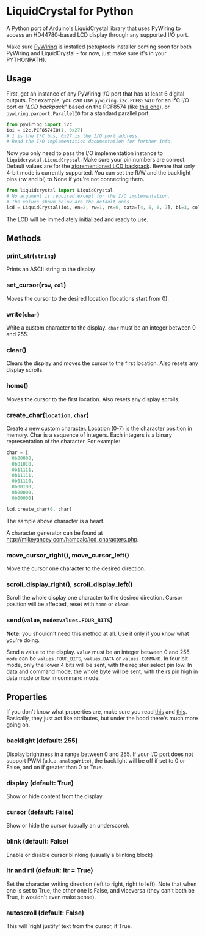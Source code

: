 # LiquidCrystal for Python
A Python port of Arduino's LiquidCrystal library that uses PyWiring to access an HD44780-based LCD display through any supported I/O port.

Make sure [PyWiring](https://github.com/Davideddu/python-pywiring) is installed (setuptools installer coming soon for both PyWiring and LiquidCrystal - for now, just make sure it's in your PYTHONPATH).

## Usage
First, get an instance of any PyWiring I/O port that has at least 6 digital outputs. For example, you can use `pywiring.i2c.PCF8574IO` for an I²C I/O port or *"LCD backpack"* based on the PCF8574 (like [this one](http://www.dx.com/p/216865?Utm_rid=14976370&Utm_source=affiliate)), or `pywiring.parport.ParallelIO` for a standard parallel port.

```python
from pywiring import i2c
ioi = i2c.PCF8574IO(1, 0x27)
# 1 is the I²C bus, 0x27 is the I/O port address.
# Read the I/O implementation documentation for further info.
```

Now you only need to pass the I/O implementation instance to `liquidcrystal.LiquidCrystal`. Make sure your pin numbers are correct. Default values are for the [aforementioned LCD backpack](http://www.dx.com/p/216865?Utm_rid=14976370&Utm_source=affiliate). Beware that only 4-bit mode is currently supported. You can set the R/W and the backlight pins (rw and bl) to None if you're not connecting them.

```python
from liquidcrystal import LiquidCrystal
# No argument is required except for the I/O implementation.
# The values shown below are the default ones.
lcd = LiquidCrystal(ioi, en=2, rw=1, rs=0, data=[4, 5, 6, 7], bl=3, cols=16, rows=2)
```

The LCD will be immediately initialized and ready to use.

## Methods

### print_str(`string`)
Prints an ASCII string to the display

### set_cursor(`row`, `col`)
Moves the cursor to the desired location (locations start from 0).

### write(`char`)
Write a custom character to the display. `char` must be an integer between 0 and 255.

### clear()
Clears the display and moves the cursor to the first location. Also resets any display scrolls.

### home()
Moves the cursor to the first location. Also resets any display scrolls.

### create_char(`location`, `char`)
Create a new custom character. Location (0-7) is the character position in memory. Char is a sequence of integers. Each integers is a binary representation of the character. For example:

```python
char = [
  0b00000,
  0b01010,
  0b11111,
  0b11111,
  0b01110,
  0b00100,
  0b00000,
  0b00000]

lcd.create_char(0, char)
```

The sample above character is a heart.

A character generator can be found at http://mikeyancey.com/hamcalc/lcd_characters.php.

### move_cursor_right(), move_cursor_left()
Move the cursor one character to the desired direction.

### scroll_display_right(), scroll_display_left()
Scroll the whole display one character to the desired direction. Cursor position will be affected, reset with `home` or `clear`.

### send(`value`, `mode=values.FOUR_BITS`)
**Note:** you shouldn't need this method at all. Use it only if you know what you're doing.

Send a value to the display. `value` must be an integer between 0 and 255. `mode` can be `values.FOUR_BITS`, `values.DATA` or `values.COMMAND`. In four bit mode, only the lower 4 bits will be sent, with the register select pin low. In data and command mode, the whole byte will be sent, with the rs pin high in data mode or low in command mode.

## Properties
If you don't know what properties are, make sure you read [this](http://itmaybeahack.com/book/python-2.6/html/p03/p03c05_properties.html#properties) and [this](https://en.wikipedia.org/wiki/Property_%28programming%29). Basically, they just act like attributes, but under the hood there's much more going on.

### backlight (default: 255)
Display brightness in a range between 0 and 255. If your I/O port does not support PWM (a.k.a. `analogWrite`), the backlight will be off if set to 0 or False, and on if greater than 0 or True.

### display (default: True)
Show or hide content from the display.

### cursor (default: False)
Show or hide the cursor (usually an underscore).

### blink (default: False)
Enable or disable cursor blinking (usually a blinking block)

### ltr and rtl (default: ltr = True)
Set the character writing direction (left to right, right to left). Note that when one is set to True, the other one is False, and viceversa (they can't both be True, it wouldn't even make sense).

### autoscroll (default: False)
This will 'right justify' text from the cursor, if True.
